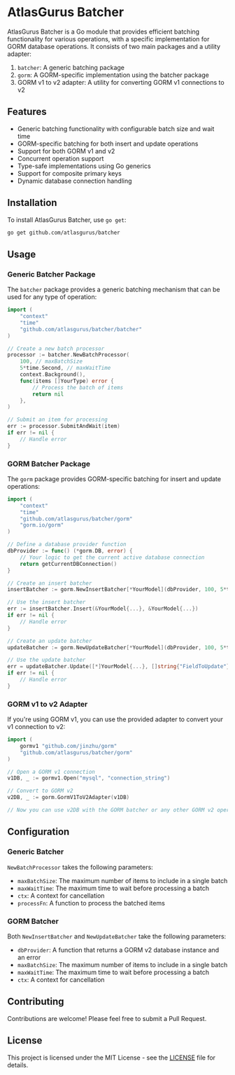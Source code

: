 # AtlasGurus Batcher

AtlasGurus Batcher is a Go module that provides efficient batching functionality for various operations, with a specific implementation for GORM database operations. It consists of two main packages and a utility adapter:

1. `batcher`: A generic batching package
2. `gorm`: A GORM-specific implementation using the batcher package
3. GORM v1 to v2 adapter: A utility for converting GORM v1 connections to v2

## Features

- Generic batching functionality with configurable batch size and wait time
- GORM-specific batching for both insert and update operations
- Support for both GORM v1 and v2
- Concurrent operation support
- Type-safe implementations using Go generics
- Support for composite primary keys
- Dynamic database connection handling

## Installation

To install AtlasGurus Batcher, use `go get`:

```sh
go get github.com/atlasgurus/batcher
```

## Usage

### Generic Batcher Package

The `batcher` package provides a generic batching mechanism that can be used for any type of operation:

```go
import (
    "context"
    "time"
    "github.com/atlasgurus/batcher/batcher"
)

// Create a new batch processor
processor := batcher.NewBatchProcessor(
    100, // maxBatchSize
    5*time.Second, // maxWaitTime
    context.Background(),
    func(items []YourType) error {
        // Process the batch of items
        return nil
    },
)

// Submit an item for processing
err := processor.SubmitAndWait(item)
if err != nil {
    // Handle error
}
```

### GORM Batcher Package

The `gorm` package provides GORM-specific batching for insert and update operations:

```go
import (
    "context"
    "time"
    "github.com/atlasgurus/batcher/gorm"
    "gorm.io/gorm"
)

// Define a database provider function
dbProvider := func() (*gorm.DB, error) {
    // Your logic to get the current active database connection
    return getCurrentDBConnection()
}

// Create an insert batcher
insertBatcher := gorm.NewInsertBatcher[*YourModel](dbProvider, 100, 5*time.Second, context.Background())

// Use the insert batcher
err := insertBatcher.Insert(&YourModel{...}, &YourModel{...})
if err != nil {
    // Handle error
}

// Create an update batcher
updateBatcher := gorm.NewUpdateBatcher[*YourModel](dbProvider, 100, 5*time.Second, context.Background())

// Use the update batcher
err = updateBatcher.Update([*]YourModel{...}, []string{"FieldToUpdate"})
if err != nil {
    // Handle error
}
```

### GORM v1 to v2 Adapter

If you're using GORM v1, you can use the provided adapter to convert your v1 connection to v2:

```go
import (
    gormv1 "github.com/jinzhu/gorm"
    "github.com/atlasgurus/batcher/gorm"
)

// Open a GORM v1 connection
v1DB, _ := gormv1.Open("mysql", "connection_string")

// Convert to GORM v2
v2DB, _ := gorm.GormV1ToV2Adapter(v1DB)

// Now you can use v2DB with the GORM batcher or any other GORM v2 operations
```

## Configuration

### Generic Batcher

`NewBatchProcessor` takes the following parameters:

- `maxBatchSize`: The maximum number of items to include in a single batch
- `maxWaitTime`: The maximum time to wait before processing a batch
- `ctx`: A context for cancellation
- `processFn`: A function to process the batched items

### GORM Batcher

Both `NewInsertBatcher` and `NewUpdateBatcher` take the following parameters:

- `dbProvider`: A function that returns a GORM v2 database instance and an error
- `maxBatchSize`: The maximum number of items to include in a single batch
- `maxWaitTime`: The maximum time to wait before processing a batch
- `ctx`: A context for cancellation

## Contributing

Contributions are welcome! Please feel free to submit a Pull Request.

## License

This project is licensed under the MIT License - see the [LICENSE](LICENSE) file for details.